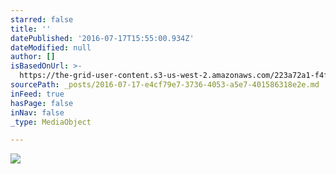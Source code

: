 ```yaml
---
starred: false
title: ''
datePublished: '2016-07-17T15:55:00.934Z'
dateModified: null
author: []
isBasedOnUrl: >-
  https://the-grid-user-content.s3-us-west-2.amazonaws.com/223a72a1-f4fd-48eb-a17b-a1fdf9255a16.jpg
sourcePath: _posts/2016-07-17-e4cf79e7-3736-4053-a5e7-401586318e2e.md
inFeed: true
hasPage: false
inNav: false
_type: MediaObject

---
```

![](https://the-grid-user-content.s3-us-west-2.amazonaws.com/223a72a1-f4fd-48eb-a17b-a1fdf9255a16.jpg)